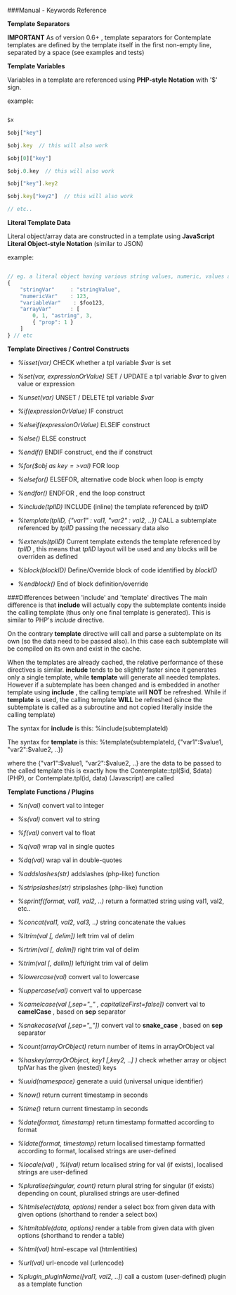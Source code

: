 ###Manual - Keywords Reference


__Template Separators__


**IMPORTANT** As of version 0.6+ , template separators for Contemplate templates are defined by the template itself
in the first non-empty line, separated by a space (see examples and tests)



__Template Variables__


Variables in a template are referenced using **PHP-style Notation** with '$' sign. 

example:

```javascript

$x 

$obj["key"]

$obj.key  // this will also work

$obj[0]["key"]

$obj.0.key  // this will also work

$obj["key"].key2

$obj.key["key2"]  // this will also work

// etc..

```



__Literal Template Data__


Literal object/array data are constructed in a template using **JavaScript Literal Object-style Notation** (similar to JSON)

example:

```javascript

// eg. a literal object having various string values, numeric, values and arrays:
{ 
    "stringVar"     : "stringValue", 
    "numericVar"    : 123, 
    "variableVar"    : $foo123, 
    "arrayVar"      : [
        0, 1, "astring", 3, 
        { "prop": 1 } 
    ] 
} // etc

```




__Template Directives / Control Constructs__


* *%isset(var)*  CHECK whether a tpl variable *$var* is set
* *%set(var, expressionOrValue)*  SET / UPDATE a tpl variable *$var* to given value or expression
* *%unset(var)*  UNSET / DELETE tpl variable *$var*

* *%if(expressionOrValue)*  IF construct
* *%elseif(expressionOrValue)*  ELSEIF construct
* *%else()*  ELSE construct
* *%endif()*   ENDIF construct, end the if construct

* *%for($obj as $key=>$val)*  FOR loop
* *%elsefor()*   ELSEFOR, alternative code block when loop is empty
* *%endfor()*  ENDFOR , end the loop construct

* *%include(tplID)*  INCLUDE (inline) the template referenced by *tplID*
* *%template(tplID, {"var1" : val1, "var2" : val2, ..})*  CALL a subtemplate referenced by *tplID* passing the necessary data also

* *%extends(tplID)*  Current template extends the template referenced by *tplID* , this means that *tplID* layout will be used and any blocks will be overriden as defined
* *%block(blockID)*  Define/Override block of code identified by *blockID*
* *%endblock()*  End of block definition/override



###Differences between 'include' and 'template' directives
The main difference is that __include__ will actually copy the subtemplate contents inside the calling template (thus only one final template is generated). This is similar to PHP's _include_ directive.

On the contrary __template__ directive will call and parse a subtemplate on its own (so the data need to be passed also). In this case each subtemplate will be compiled on its own and exist in the cache.

When the templates are already cached, the relative performance of these directives is similar. __include__ tends to be slightly faster since it generates only a single template, while __template__ will generate all needed templates. However if a subtemplate has been changed and is embedded in another template using __include__ , the calling template will __NOT__ be refreshed. While if __template__ is used, the calling template __WILL__ be refreshed (since the subtemplate is called as a subroutine and not copied literally inside the calling template)

The syntax for __include__ is this:  %include(subtemplateId)

The syntax for __template__ is this: %template(subtemplateId, {"var1":$value1, "var2":$value2, ..}) 

where the {"var1":$value1, "var2":$value2, ..} are the data to be passed to the called template 
this is exactly how the Contemplate::tpl($id, $data) (PHP), or Contemplate.tpl(id, data) (Javascript) are called




__Template Functions / Plugins__


* *%n(val)*   convert val to integer
* *%s(val)*   convert val to string
* *%f(val)*   convert val to float
* *%q(val)*   wrap val in single quotes
* *%dq(val)*  wrap val in double-quotes

* *%addslashes(str)*  addslashes (php-like) function
* *%stripslashes(str)*  stripslashes (php-like) function
* *%sprintf(format, val1, val2, ..)*   return a formatted string using val1, val2, etc..
* *%concat(val1, val2, val3, ..)*  string concatenate the values
* *%ltrim(val [, delim])*   left trim val of delim 
* *%rtrim(val [, delim])*   right trim val of delim 
* *%trim(val [, delim])*   left/right trim val of delim 
* *%lowercase(val)*   convert val to lowercase
* *%uppercase(val)*   convert val to uppercase
* *%camelcase(val [,sep="_" , capitalizeFirst=false])*   convert val to **camelCase** , based on **sep** separator
* *%snakecase(val [,sep="_"])*   convert val to **snake_case** , based on **sep** separator

* *%count(arrayOrObject)*  return number of items in arrayOrObject val
* *%haskey(arrayOrObject, key1 [,key2, ..] )*  check whether array or object tplVar has the given (nested) keys
* *%uuid(namespace)*  generate a uuid (universal unique identifier)

* *%now()*   return current timestamp in seconds
* *%time()*   return current timestamp in seconds
* *%date(format, timestamp)*  return timestamp formatted according to format
* *%ldate(format, timestamp)*  return localised timestamp formatted according to format, localised strings are user-defined
* *%locale(val)* , *%l(val)*  return localised string for val (if exists), localised strings are user-defined
* *%pluralise(singular, count)*  return plural string for singular (if exists) depending on count, pluralised strings are user-defined

* *%htmlselect(data, options)*  render a select box from given data with given options (shorthand to render a select box)
* *%htmltable(data, options)*  render a table from given data with given options (shorthand to render a table)

* *%html(val)*  html-escape val (htmlentities)
* *%url(val)*  url-encode val (urlencode)

* *%plugin_pluginName([val1, val2, ..])*  call a custom (user-defined) plugin as a template function

